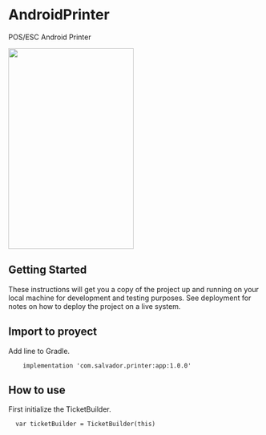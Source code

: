 # AndroidPrinter
POS/ESC Android Printer

<img src="https://raw.githubusercontent.com/salvadordeveloper/AndroidPrinter/master/screenshots/screenshoot.jpg" width="250" height="400"/>


## Getting Started

These instructions will get you a copy of the project up and running on your local machine for development and testing purposes. See deployment for notes on how to deploy the project on a live system.

## Import to proyect

Add line to Gradle.
```
    implementation 'com.salvador.printer:app:1.0.0'
```

## How to use

First initialize the TicketBuilder.

```
  var ticketBuilder = TicketBuilder(this)
```









